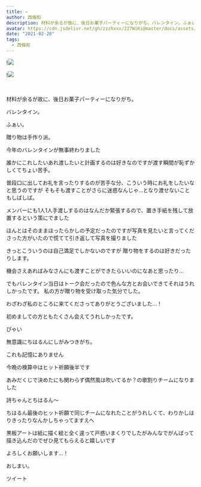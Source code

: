 ```yaml
---
title: ✑
author: 西條和
description: 材料が余るが故に、後日お菓子パーティーになりがち。バレンタイン。ふぁい。贈り物は手作り派。...
avatar: https://cdn.jsdelivr.net/gh/zzzhxxx/227WiKi@master/docs/assets/photo/avatar/nagomi.jpg
date: "2021-02-20"
tags:
  - 西條和
---
```


!![](https://cdn.jsdelivr.net/gh/zzzhxxx/227WiKi-image@master/blog-image/nagomi-2021-02-20_1.jpg)

!![](https://cdn.jsdelivr.net/gh/zzzhxxx/227WiKi-image@master/blog-image/nagomi-2021-02-20_2.jpg)



  ﻿
















材料が余るが故に、後日お菓子パーティーになりがち。







バレンタイン。







ふぁい。









贈り物は手作り派。











今年のバレンタインが無事終わりました













誰かにこれしたいあれ渡したいと計画するのは好きなのですが渡す瞬間が恥ずかしくてちょい苦手。













普段口に出してお礼を言ったりするのが苦手な分、こういう時にお礼をしたいなと思うのですが
そもそも渡すことがさらに迷惑なんじゃ…となり渡せないこともしばしば。

















メンバーにも1人1人手渡しするのはなんだか緊張するので、置き手紙を残して放置するという策にでました















ほんとはそのままほったらかしの予定だったのですが写真を見たいと言ってくださった方がいたので慌てて引き返して写真を撮りました
















きっとこういうのは自己満足でしかないのですが
贈り物をするのは好きだったりします。













機会さえあればみなさんにも渡すことができたらいいのになあと思ったり…














でもバレンタイン当日はトーク会だったので色んな方とお会いできてそれはうれしかったです。
私の方が贈り物を受け取った気分でした。










わざわざ私のところに来てくださってありがとうございました…！











初めましての方ともたくさん会えてうれしかったです。

























ぴゃい











無意識にちはるんにしがみつきがち。




これも記憶にありません








今晩の検算中はヒット祈願後半です









あみだくじで決めたにも関わらず偶然風は吹いてるか？の歌割りチームになりました








詩ちゃんとちはるん〜













ちはるん最後のヒット祈願で同じチームになれたことがうれしくて、わりかしはりきったりなんかしちゃってますえへ














黒板アートは紙に描く絵と全く違って戸惑いまくりでしたがみんなでがんばって描き込んだのでぜひ見てもらえると嬉しいです
















よろしくお願いします…！




















おしまい。


ツイート



